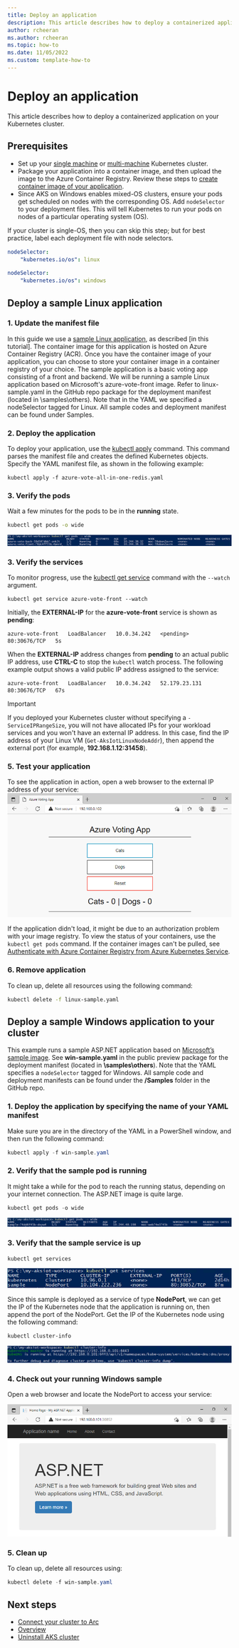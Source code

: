 ```yaml
---
title: Deploy an application
description: This article describes how to deploy a containerized application to a Kubernetes cluster. 
author: rcheeran
ms.author: rcheeran
ms.topic: how-to
ms.date: 11/05/2022
ms.custom: template-how-to
---
```


# Deploy an application

This article describes how to deploy a containerized application on your Kubernetes cluster.

## Prerequisites

- Set up your [single machine](aks-lite-howto-single-node-deployment.md) or [multi-machine](aks-lite-howto-multi-node-deployment.md) Kubernetes cluster.
- Package your application into a container image, and then upload the image to the Azure Container Registry. Review these steps to [create container image of your application](tutorial-kubernetes-prepare-application.md).
- Since AKS on Windows enables mixed-OS clusters, ensure your pods get scheduled on nodes with the corresponding OS. Add `nodeSelector` to your deployment files. This will tell Kubernetes to run your pods on nodes of a particular operating system (OS).

If your cluster is single-OS, then you can skip this step; but for best practice, label each deployment file with node selectors.

```yaml
nodeSelector:
    "kubernetes.io/os": linux
```

```yaml
nodeSelector:
    "kubernetes.io/os": windows
```

## Deploy a sample Linux application

### 1. Update the manifest file

In this guide we use a [sample Linux application][sample-application], as described [in this tutorial]. The container image for this application  is hosted on Azure Container Registry (ACR). Once you have the container image of your application, you can choose to store your container image in a container registry of your choice.  The sample application is a basic voting app consisting of a front and backend. We will be running a sample Linux application based on Microsoft's azure-vote-front image. Refer to linux-sample.yaml in the GitHub repo package for the deployment manifest (located in \samples\others). Note that in the YAML we specified a nodeSelector tagged for Linux. All sample codes and deployment manifest can be found under Samples.

### 2. Deploy the application

To deploy your application, use the [kubectl apply][kubectl-apply] command. This command parses the manifest file and creates the defined Kubernetes objects. Specify the YAML manifest file, as shown in the following example:

```console
kubectl apply -f azure-vote-all-in-one-redis.yaml
```

### 3. Verify the pods

Wait a few minutes for the pods to be in the **running** state.

```bash
kubectl get pods -o wide
```

![Screenshot of results showing linux pods running.](media/aks-lite/linux-pods-running.png)

### 3. Verify the services

To monitor progress, use the [kubectl get service][kubectl-get] command with the `--watch` argument.

```console
kubectl get service azure-vote-front --watch
```

Initially, the **EXTERNAL-IP** for the **azure-vote-front** service is shown as **pending**:

```output
azure-vote-front   LoadBalancer   10.0.34.242   <pending>     80:30676/TCP   5s
```

When the **EXTERNAL-IP** address changes from **pending** to an actual public IP address, use **CTRL-C** to stop the `kubectl` watch process. The following example output shows a valid public IP address assigned to the service:

```output
azure-vote-front   LoadBalancer   10.0.34.242   52.179.23.131   80:30676/TCP   67s
```

> [!IMPORTANT]
> If you deployed your Kubernetes cluster without specifying a `-ServiceIPRangeSize`, you will not have allocated IPs for your workload services and you won't have an external IP address. In this case, find the IP address of your Linux VM (`Get-AksIotLinuxNodeAddr`), then append the external port (for example, **192.168.1.12:31458**).

### 5. Test your application

To see the application in action, open a web browser to the external IP address of your service:
![Screenshot showing Linux apps running](./media/aks-lite/linux-app-up.png)

If the application didn't load, it might be due to an authorization problem with your image registry. To view the status of your containers, use the `kubectl get pods` command. If the container images can't be pulled, see [Authenticate with Azure Container Registry from Azure Kubernetes Service](/azure/aks/cluster-container-registry-integration?bc=/azure/container-registry/breadcrumb/toc.json&toc=/azure/container-registry/toc.json).

### 6. Remove application

To clean up, delete all resources using the following command:

```bash
kubectl delete -f linux-sample.yaml
```

## Deploy a sample Windows application to your cluster

This example runs a sample ASP.NET application based on [Microsoft’s sample image](https://hub.docker.com/_/microsoft-dotnet-samples/). See **win-sample.yaml** in the public preview package for the deployment manifest (located in **\samples\others**). Note that the YAML specifies a `nodeSelector` tagged for Windows. All sample code and deployment manifests can be found under the **/Samples** folder in the GitHub repo.

### 1. Deploy the application by specifying the name of your YAML manifest

Make sure you are in the directory of the YAML in a PowerShell window, and then run the following command:

```powershell
kubectl apply -f win-sample.yaml
```

### 2. Verify that the sample pod is running

It might take a while for the pod to reach the running status, depending on your internet connection. The ASP.NET image is quite large.

```powershell
kubectl get pods -o wide
```

![Screenshot showing Windows pods running.](media/aks-lite/win-pods-running.png)

### 3. Verify that the **sample** service is up

```powershell
kubectl get services
```

![Screenshot showing Windows services running.](media/aks-lite/win-svc-running.png)

Since this sample is deployed as a service of type **NodePort**, we can get the IP of the Kubernetes node that the application is running on, then append the port of the NodePort. Get the IP of the Kubernetes node using the following command:

```bash
kubectl cluster-info
```

![Screenshot showing Windows cluster information.](media/aks-lite/win-clusterinfo.png)

### 4. Check out your running Windows sample

Open a web browser and locate the NodePort to access your service:

![Screenshot showing Windows app running.](media/aks-lite/win-app-up.png)

### 5. Clean up

To clean up, delete all resources using:

```powershell
kubectl delete -f win-sample.yaml
```

## Next steps

- [Connect your cluster to Arc](aks-lite-howto-connect-to-arc.md)
- [Overview](aks-lite-overview.md)
- [Uninstall AKS cluster](aks-lite-howto-uninstall.md)

[sample-application]: https://github.com/Azure-Samples/azure-voting-app-redis
[kubectl-apply]: https://kubernetes.io/docs/reference/generated/kubectl/kubectl-commands#apply
[kubectl-get]: https://kubernetes.io/docs/reference/generated/kubectl/kubectl-commands#get
